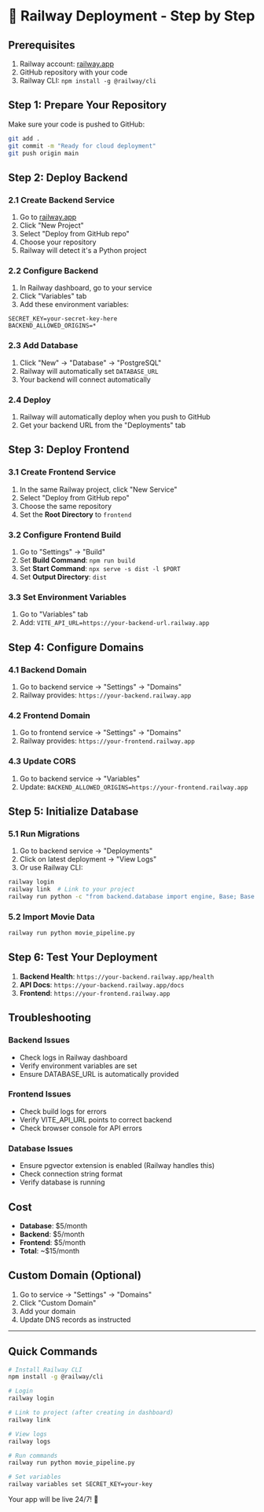 # 🚂 Railway Deployment - Step by Step

## Prerequisites
1. Railway account: [railway.app](https://railway.app)
2. GitHub repository with your code
3. Railway CLI: `npm install -g @railway/cli`

## Step 1: Prepare Your Repository

Make sure your code is pushed to GitHub:
```bash
git add .
git commit -m "Ready for cloud deployment"
git push origin main
```

## Step 2: Deploy Backend

### 2.1 Create Backend Service
1. Go to [railway.app](https://railway.app)
2. Click "New Project"
3. Select "Deploy from GitHub repo"
4. Choose your repository
5. Railway will detect it's a Python project

### 2.2 Configure Backend
1. In Railway dashboard, go to your service
2. Click "Variables" tab
3. Add these environment variables:

```
SECRET_KEY=your-secret-key-here
BACKEND_ALLOWED_ORIGINS=*
```

### 2.3 Add Database
1. Click "New" → "Database" → "PostgreSQL"
2. Railway will automatically set `DATABASE_URL`
3. Your backend will connect automatically

### 2.4 Deploy
1. Railway will automatically deploy when you push to GitHub
2. Get your backend URL from the "Deployments" tab

## Step 3: Deploy Frontend

### 3.1 Create Frontend Service
1. In the same Railway project, click "New Service"
2. Select "Deploy from GitHub repo"
3. Choose the same repository
4. Set the **Root Directory** to `frontend`

### 3.2 Configure Frontend Build
1. Go to "Settings" → "Build"
2. Set **Build Command**: `npm run build`
3. Set **Start Command**: `npx serve -s dist -l $PORT`
4. Set **Output Directory**: `dist`

### 3.3 Set Environment Variables
1. Go to "Variables" tab
2. Add: `VITE_API_URL=https://your-backend-url.railway.app`

## Step 4: Configure Domains

### 4.1 Backend Domain
1. Go to backend service → "Settings" → "Domains"
2. Railway provides: `https://your-backend.railway.app`

### 4.2 Frontend Domain  
1. Go to frontend service → "Settings" → "Domains"
2. Railway provides: `https://your-frontend.railway.app`

### 4.3 Update CORS
1. Go to backend service → "Variables"
2. Update: `BACKEND_ALLOWED_ORIGINS=https://your-frontend.railway.app`

## Step 5: Initialize Database

### 5.1 Run Migrations
1. Go to backend service → "Deployments"
2. Click on latest deployment → "View Logs"
3. Or use Railway CLI:

```bash
railway login
railway link  # Link to your project
railway run python -c "from backend.database import engine, Base; Base.metadata.create_all(bind=engine)"
```

### 5.2 Import Movie Data
```bash
railway run python movie_pipeline.py
```

## Step 6: Test Your Deployment

1. **Backend Health**: `https://your-backend.railway.app/health`
2. **API Docs**: `https://your-backend.railway.app/docs`
3. **Frontend**: `https://your-frontend.railway.app`

## Troubleshooting

### Backend Issues
- Check logs in Railway dashboard
- Verify environment variables are set
- Ensure DATABASE_URL is automatically provided

### Frontend Issues
- Check build logs for errors
- Verify VITE_API_URL points to correct backend
- Check browser console for API errors

### Database Issues
- Ensure pgvector extension is enabled (Railway handles this)
- Check connection string format
- Verify database is running

## Cost
- **Database**: $5/month
- **Backend**: $5/month  
- **Frontend**: $5/month
- **Total**: ~$15/month

## Custom Domain (Optional)
1. Go to service → "Settings" → "Domains"
2. Click "Custom Domain"
3. Add your domain
4. Update DNS records as instructed

---

## Quick Commands

```bash
# Install Railway CLI
npm install -g @railway/cli

# Login
railway login

# Link to project (after creating in dashboard)
railway link

# View logs
railway logs

# Run commands
railway run python movie_pipeline.py

# Set variables
railway variables set SECRET_KEY=your-key
```

Your app will be live 24/7! 🎉
